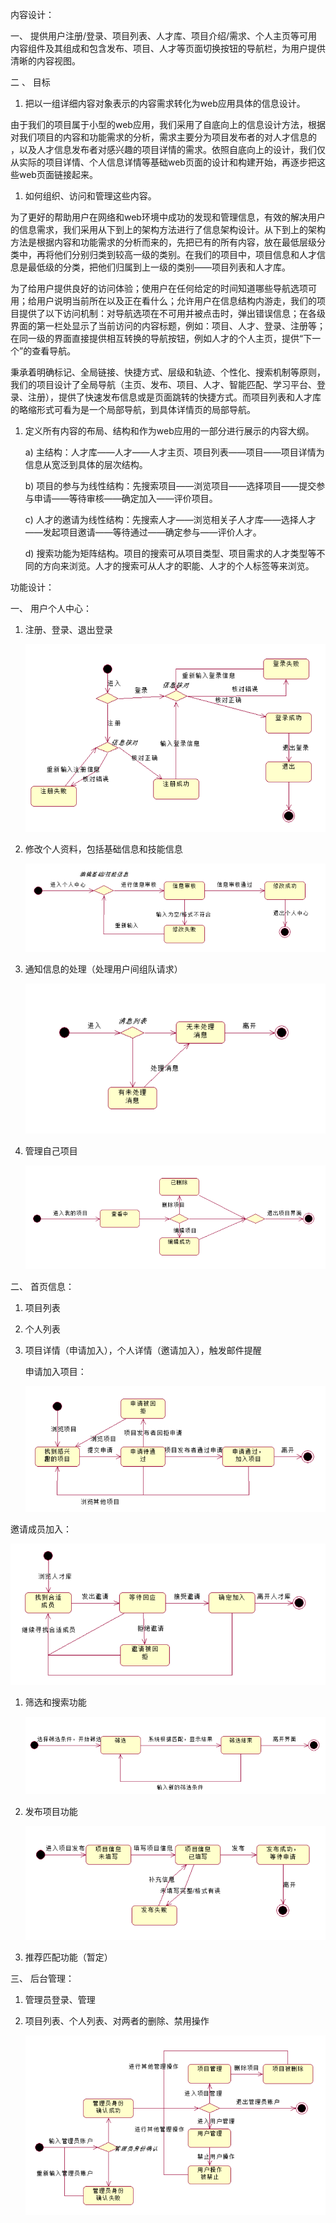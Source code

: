 内容设计：

一、 提供用户注册/登录、项目列表、人才库、项目介绍/需求、个人主页等可用内容组件及其组成和包含发布、项目、人才等页面切换按钮的导航栏，为用户提供清晰的内容视图。

二 、 目标

1. 把以一组详细内容对象表示的内容需求转化为web应用具体的信息设计。

由于我们的项目属于小型的web应用，我们采用了自底向上的信息设计方法，根据对我们项目的内容和功能需求的分析，需求主要分为项目发布者的对人才信息的 ，以及人才信息发布者对感兴趣的项目详情的需求。依照自底向上的设计，我们仅从实际的项目详情、个人信息详情等基础web页面的设计和构建开始，再逐步把这些web页面链接起来。

1. 如何组织、访问和管理这些内容。

​        为了更好的帮助用户在网络和web环境中成功的发现和管理信息，有效的解决用户的信息需求，我们采用从下到上的架构方法进行了信息架构设计。从下到上的架构方法是根据内容和功能需求的分析而来的，先把已有的所有内容，放在最低层级分类中，再将他们分别归类到较高一级的类别。在我们的项目中，项目信息和人才信息是最低级的分类，把他们归属到上一级的类别——项目列表和人才库。

​        为了给用户提供良好的访问体验；使用户在任何给定的时间知道哪些导航选项可用；给用户说明当前所在以及正在看什么；允许用户在信息结构内游走，我们的项目提供了以下访问机制：对导航选项在不可用并被点击时，弹出错误信息；在各级界面的第一栏处显示了当前访问的内容标题，例如：项目、人才、登录、注册等；在同一级的界面直接提供相互转换的导航按钮，例如人才的个人主页，提供“下一个”的查看导航。

​        秉承着明确标记、全局链接、快捷方式、层级和轨迹、个性化、搜索机制等原则，我们的项目设计了全局导航（主页、发布、项目、人才、智能匹配、学习平台、登录、注册），提供了快速发布信息或是页面跳转的快捷方式。而项目列表和人才库的略缩形式可看为是一个局部导航，到具体详情页的局部导航。

1. 定义所有内容的布局、结构和作为web应用的一部分进行展示的内容大纲。

   a) 主结构：人才库——人才——人才主页、项目列表——项目——项目详情为信息从宽泛到具体的层次结构。

   b) 项目的参与为线性结构：先搜索项目——浏览项目——选择项目——提交参与申请——等待审核——确定加入——评价项目。

   c) 人才的邀请为线性结构：先搜索人才——浏览相关子人才库——选择人才——发起项目邀请——等待通过——确定参与——评价人才。

   d) 搜索功能为矩阵结构。项目的搜索可从项目类型、项目需求的人才类型等不同的方向来浏览。人才的搜索可从人才的职能、人才的个人标签等来浏览。



功能设计：

一、 用户个人中心：

1. 注册、登录、退出登录

   ![](imgdir/APPDesign/%E5%BA%94%E8%AE%BE-%E7%94%A8%E6%88%B7%E7%99%BB%E5%BD%95%E6%B3%A8%E5%86%8C.PNG)

2. 修改个人资料，包括基础信息和技能信息

   ![](imgdir/APPDesign/%E5%BA%94%E8%AE%BE-%E4%BF%AE%E6%94%B9%E8%B5%84%E6%96%99.PNG)

3. 通知信息的处理（处理用户间组队请求）

   ![](imgdir/APPDesign/%E5%BA%94%E8%AE%BE-%E5%A4%84%E7%90%86%E9%80%9A%E7%9F%A5%E4%BF%A1%E6%81%AF.PNG)

4. 管理自己项目

   ![](imgdir/APPDesign/%E5%BA%94%E8%AE%BE-%E7%AE%A1%E7%90%86%E8%87%AA%E5%B7%B1%E7%9A%84%E9%A1%B9%E7%9B%AE.PNG)

二、 首页信息：

1. 项目列表

2. 个人列表

3. 项目详情（申请加入），个人详情（邀请加入），触发邮件提醒

   申请加入项目：

   ![](imgdir/APPDesign/%E5%BA%94%E8%AE%BE-%E5%8A%A0%E5%85%A5%E9%A1%B9%E7%9B%AE.PNG)

邀请成员加入：

![](imgdir/APPDesign/%E5%BA%94%E8%AE%BE-%E9%82%80%E8%AF%B7%E6%88%90%E5%91%98%E5%8A%A0%E5%85%A5.PNG)

1. 筛选和搜索功能

   ![](imgdir/APPDesign/%E5%BA%94%E8%AE%BE-%E9%A1%B9%E7%9B%AE%E6%88%96%E4%BA%BA%E6%89%8D%E7%9A%84%E7%AD%9B%E9%80%89.PNG)

2. 发布项目功能

   ![](imgdir/APPDesign/%E5%BA%94%E8%AE%BE-%E5%8F%91%E5%B8%83%E9%A1%B9%E7%9B%AE.PNG)

3. 推荐匹配功能（暂定）

三、 后台管理：

1. 管理员登录、管理

2. 项目列表、个人列表、对两者的删除、禁用操作

   ![](imgdir/APPDesign/应设-管理员管理.PNG)